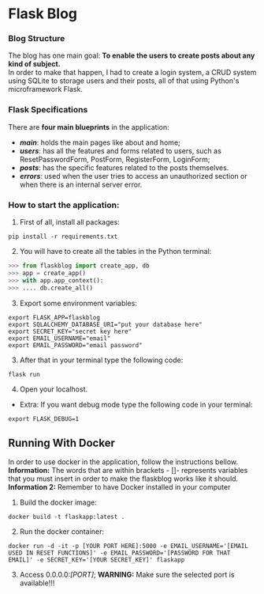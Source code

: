 # Flask Blog


### Blog Structure

The blog has one main goal: **To enable the users to create posts about any kind of subject.** \
In order to make that happen, I had to create a login system, a CRUD system using SQLite to storage users and their posts, all of that using Python's microframework Flask.

### Flask Specifications
There are **four main blueprints** in the application:
* **_main_**: holds the main pages like about and home;
* **_users_**: has all the features and forms related to users, such as ResetPasswordForm, PostForm, RegisterForm, LoginForm;
* **_posts_**: has the specific features related to the posts themselves.
* **_errors_**: used when the user tries to access an unauthorized section or when there is an internal server error.

### How to start the application:
1. First of all, install all packages:  
``` shell
pip install -r requirements.txt  
```
2. You will have to create all the tables in the Python terminal:  
``` python
>>> from flaskblog import create_app, db
>>> app = create_app()
>>> with app.app_context():
>>> .... db.create_all()
```
3. Export some environment variables:
``` shell
export FLASK_APP=flaskblog
export SQLALCHEMY_DATABASE_URI="put your database here"
export SECRET_KEY="secret key here"
export EMAIL_USERNAME="email"
export EMAIL_PASSWORD="email password"
```
3. After that in your terminal type the following code:
``` shell
flask run
```
4. Open your localhost.
* Extra: If you want debug mode type the following code in your terminal:
``` shell
export FLASK_DEBUG=1
```
## Running With Docker
In order to use docker in the application, follow the instructions bellow.
**Information:** The words that are within brackets - []-  represents variables that you must insert in order to make the flaskblog works like it should.
**Information 2:** Remember to have Docker installed in your computer

1. Build the docker image:
``` shell
docker build -t flaskapp:latest .
```

2. Run the docker container:
``` shell
docker run -d -it -p [YOUR PORT HERE]:5000 -e EMAIL_USERNAME='[EMAIL USED IN RESET FUNCTIONS]' -e EMAIL_PASSWORD='[PASSWORD FOR THAT EMAIL]' -e SECRET_KEY='[YOUR SECRET_KEY]' flaskapp
```

3. Access 0.0.0.0:_[PORT]_;
**WARNING:** Make sure the selected port is available!!!
